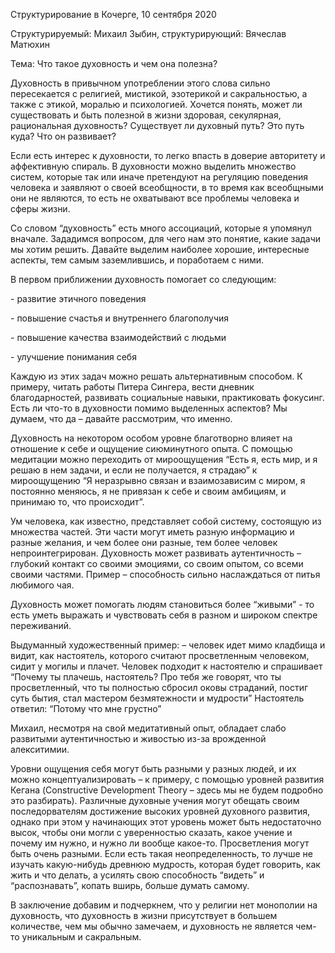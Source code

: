    

Структурирование в Кочерге, 10 сентября 2020

Структурируемый: Михаил Зыбин, структурирующий: Вячеслав Матюхин

Тема: Что такое духовность и чем она полезна?

  

Духовность в привычном употреблении этого слова сильно пересекается с религией, мистикой, эзотерикой и сакральностью, а также с этикой, моралью и психологией. Хочется понять, может ли существовать и быть полезной в жизни здоровая, секулярная, рациональная духовность? Существует ли духовный путь? Это путь куда? Что он развивает?

Если есть интерес к духовности, то легко впасть в доверие авторитету и аффективную спираль. В духовности можно выделить множество систем, которые так или иначе претендуют на регуляцию поведения человека и заявляют о своей всеобщности, в то время как всеобщными они не являются, то есть не охватывают все проблемы человека и сферы жизни.

Со словом “духовность” есть много ассоциаций, которые я упомянул вначале. Зададимся вопросом, для чего нам это понятие, какие задачи мы хотим решить. Давайте выделим наиболее хорошие, интересные аспекты, тем самым заземлившись, и поработаем с ними.

В первом приближении духовность помогает со следующим:

\- развитие этичного поведения

\- повышение счастья и внутреннего благополучия

\- повышение качества взаимодействий с людьми

\- улучшение понимания себя

Каждую из этих задач можно решать альтернативным способом. К примеру, читать работы Питера Сингера, вести дневник благодарностей, развивать социальные навыки, практиковать фокусинг. Есть ли что-то в духовности помимо выделенных аспектов? Мы думаем, что да – давайте рассмотрим, что именно.

Духовность на некотором особом уровне благотворно влияет на отношение к себе и ощущение сиюминутного опыта. С помощью медитации можно переходить от мироощущения “Есть я, есть мир, и я решаю в нем задачи, и если не получается, я страдаю” к мироощущению “Я неразрывно связан и взаимозависим с миром, я постоянно меняюсь, я не привязан к себе и своим амбициям, и принимаю то, что происходит”.

Ум человека, как известно, представляет собой систему, состоящую из множества частей. Эти части могут иметь разную информацию и разные желания, и чем более они разные, тем более человек непроинтегрирован. Духовность может развивать аутентичность – глубокий контакт со своими эмоциями, со своим опытом, со всеми своими частями. Пример – способность сильно наслаждаться от питья любимого чая.

Духовность может помогать людям становиться более “живыми” - то есть уметь выражать и чувствовать себя в разном и широком спектре переживаний.

Выдуманный художественный пример: – человек идет мимо кладбища и видит, как настоятель, которого считают просветленным человеком, сидит у могилы и плачет. Человек подходит к настоятелю и спрашивает “Почему ты плачешь, настоятель? Про тебя же говорят, что ты просветленный, что ты полностью сбросил оковы страданий, постиг суть бытия, стал мастером безмятежности и мудрости” Настоятель ответил: “Потому что мне грустно”

Михаил, несмотря на свой медитативный опыт, обладает слабо развитыми аутентичностью и живостью из-за врожденной алекситимии.

Уровни ощущения себя могут быть разными у разных людей, и их можно концептуализировать – к примеру, с помощью уровней развития Кегана (Constructive Development Theory – здесь мы не будем подробно это разбирать). Различные духовные учения могут обещать своим последорвателям достижение высоких уровней духовного развития, однако при этом у начинающих этот уровень может быть недостаточно высок, чтобы они могли с уверенностью сказать, какое учение и почему им нужно, и нужно ли вообще какое-то. Просветления могут быть очень разными. Если есть такая неопределенность, то лучше не изучать какую-нибудь древнюю мудрость, которая будет говорить, как жить и что делать, а усилять свою способность “видеть” и “распознавать”, копать вширь, больше думать самому.

В заключение добавим и подчеркнем, что у религии нет монополии на духовность, что духовность в жизни присутствует в большем количестве, чем мы обычно замечаем, и духовность не является чем-то уникальным и сакральным.